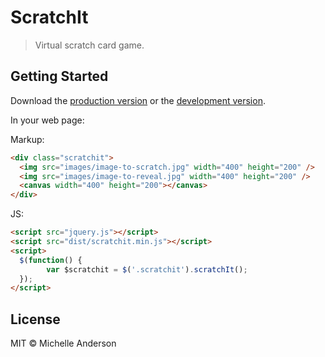 # ScratchIt

> Virtual scratch card game.


## Getting Started

Download the [production version][min] or the [development version][max].

[min]: https://raw.githubusercontent.com/meobyte/jquery-scratchit/master/dist/jquery.scratchit.min.js
[max]: https://raw.githubusercontent.com/meobyte/jquery-scratchit/master/dist/jquery.scratchit.js

In your web page:

Markup:
```html
<div class="scratchit">
  <img src="images/image-to-scratch.jpg" width="400" height="200" />
  <img src="images/image-to-reveal.jpg" width="400" height="200" />
  <canvas width="400" height="200"></canvas>
</div>
```

JS:
```html
<script src="jquery.js"></script>
<script src="dist/scratchit.min.js"></script>
<script>
  $(function() {
        var $scratchit = $('.scratchit').scratchIt();
  });
</script>
```

## License

MIT © Michelle Anderson
